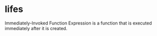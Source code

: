 # Iifes
Immediately-Invoked Function Expression is a function that is executed immediately after it is created.
